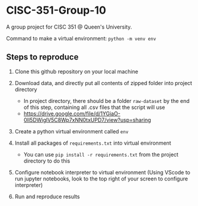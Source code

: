 # CISC-351-Group-10
A group project for CISC 351 @ Queen's University. 

Command to make a virtual environment: `python -m venv env` 

## Steps to reproduce

1. Clone this github repository on your local machine
2. Download data, and directly put all contents of zipped folder into project directory
    - In project directory, there should be a folder `raw-dataset` by the end of this step, containing all .csv files that the script will use
    - https://drive.google.com/file/d/1YGiaO-0Il5DWiglV5C8Wp7xNN0txUPD7/view?usp=sharing
3. Create a python virtual environment called `env`
4. Install all packages of `requirements.txt` into virtual environment
    - You can use `pip install -r requirements.txt` from the project directory to do this


5. Configure notebook interpreter to virtual environment (Using VScode to run jupyter notebooks, look to the top right of your screen to configure interpreter)
6. Run and reproduce results